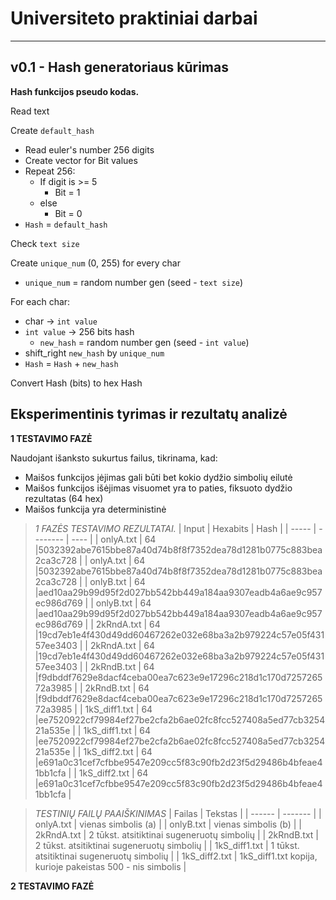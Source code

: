 # Universiteto praktiniai darbai
---
## v0.1 - Hash generatoriaus kūrimas

**Hash funkcijos pseudo kodas.**

Read text

Create `default_hash`
- Read euler's number 256 digits
- Create vector for Bit values
- Repeat 256:
    - If digit is >= 5
        - Bit = 1
    - else
        - Bit = 0
- `Hash` = `default_hash`

Check `text size`

Create `unique_num` (0, 255) for every char
- `unique_num` = random number gen (seed - `text size`)

For each char:
- char -> `int value`
- `int value` -> 256 bits hash
    - `new_hash` = random number gen (seed - `int value`)
- shift_right `new_hash` by `unique_num`
- `Hash` = `Hash` + `new_hash`

Convert Hash (bits) to hex Hash

## Eksperimentinis tyrimas ir rezultatų analizė

**1 TESTAVIMO FAZĖ**

Naudojant išanksto sukurtus failus, tikrinama, kad:
- Maišos funkcijos įėjimas gali būti bet kokio dydžio simbolių eilutė
- Maišos funkcijos išėjimas visuomet yra to paties, fiksuoto dydžio rezultatas (64 hex)
- Maišos funkcija yra deterministinė


>*1 FAZĖS TESTAVIMO REZULTATAI.*
| Input | Hexabits | Hash |
| ----- | -------- | ---- |
| onlyA.txt | 64 |5032392abe7615bbe87a40d74b8f8f7352dea78d1281b0775c883bea2ca3c728 |
| onlyA.txt | 64 |5032392abe7615bbe87a40d74b8f8f7352dea78d1281b0775c883bea2ca3c728 |
| onlyB.txt | 64 |aed10aa29b99d95f2d027bb542bb449a184aa9307eadb4a6ae9c957ec986d769 |
| onlyB.txt | 64 |aed10aa29b99d95f2d027bb542bb449a184aa9307eadb4a6ae9c957ec986d769 |
| 2kRndA.txt | 64 |19cd7eb1e4f430d49dd60467262e032e68ba3a2b979224c57e05f43157ee3403 |
| 2kRndA.txt | 64 |19cd7eb1e4f430d49dd60467262e032e68ba3a2b979224c57e05f43157ee3403 |
| 2kRndB.txt | 64 |f9dbddf7629e8dacf4ceba00ea7c623e9e17296c218d1c170d725726572a3985 |
| 2kRndB.txt | 64 |f9dbddf7629e8dacf4ceba00ea7c623e9e17296c218d1c170d725726572a3985 |
| 1kS_diff1.txt | 64 |ee7520922cf79984ef27be2cfa2b6ae02fc8fcc527408a5ed77cb325421a535e |
| 1kS_diff1.txt | 64 |ee7520922cf79984ef27be2cfa2b6ae02fc8fcc527408a5ed77cb325421a535e |
| 1kS_diff2.txt | 64 |e691a0c31cef7cfbbe9547e209cc5f83c90fb2d23f5d29486b4bfeae41bb1cfa |
| 1kS_diff2.txt | 64 |e691a0c31cef7cfbbe9547e209cc5f83c90fb2d23f5d29486b4bfeae41bb1cfa |


>*TESTINIŲ FAILŲ PAAIŠKINIMAS*
| Failas | Tekstas |
| ------ | ------- |
| onlyA.txt | vienas simbolis (a) |
| onlyB.txt | vienas simbolis (b) |
| 2kRndA.txt | 2 tūkst. atsitiktinai sugeneruotų simbolių |
| 2kRndB.txt | 2 tūkst. atsitiktinai sugeneruotų simbolių |
| 1kS_diff1.txt | 1 tūkst. atsitiktinai sugeneruotų simbolių |
| 1kS_diff2.txt | 1kS_diff1.txt kopija, kurioje pakeistas 500 - nis simbolis |

**2 TESTAVIMO FAZĖ**
